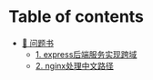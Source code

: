 # Table of contents

* [🎯 问题书](README.md)
  * [1. express后端服务实现跨域](wen-ti-shu/express-hou-duan-fu-wu-shi-xian-kua-yu.md)
  * [2. nginx处理中文路径](wen-ti-shu/2.-nginx-chu-li-zhong-wen-lu-jing.md)
